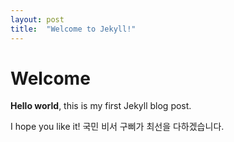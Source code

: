 ```yaml
---
layout: post
title:  "Welcome to Jekyll!"
---
```


# Welcome

**Hello world**, this is my first Jekyll blog post.

I hope you like it!
국민 비서 구삐가 최선을 다하겠습니다.
